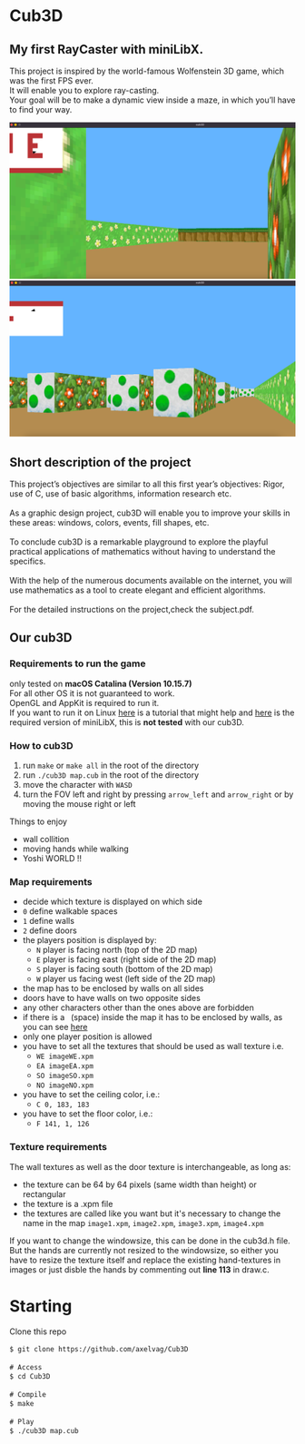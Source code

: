 # Cub3D

## My first RayCaster with miniLibX.
This project is inspired by the world-famous Wolfenstein 3D game, which was the first FPS ever.<br>
It will enable you to explore ray-casting.<br>
Your goal will be to make a dynamic view inside a maze, in which you’ll have to find your way.<br>

![image1](image/image_1.png)
![image2](image/image_2.png)

## Short description of the project

This project’s objectives are similar to all this first year’s objectives: Rigor, use of C, use of basic algorithms, information research etc.<br><br>
As a graphic design project, cub3D will enable you to improve your skills in these areas: windows, colors, events, fill shapes, etc.<br><br>
To conclude cub3D is a remarkable playground to explore the playful practical applications of mathematics without having to understand the specifics.<br><br>
With the help of the numerous documents available on the internet, you will use mathematics as a tool to create elegant and efficient algorithms.<br><br>
For the detailed instructions on the project,check the subject.pdf.<br>

## Our cub3D
### Requirements to run the game
only tested on **macOS Catalina (Version 10.15.7)**<br>
For all other OS it is not guaranteed to work.<br>
OpenGL and AppKit is required to run it.<br>
If you want to run it on Linux [here](https://harm-smits.github.io/42docs/libs/minilibx/getting_started.html#compilation-on-linux) is a tutorial that might help and [here](https://github.com/42Paris/minilibx-linux) is the required version of miniLibX, this is **not tested** with our cub3D.<br>
### How to cub3D
1. run `make` or `make all` in the root of the directory
2. run `./cub3D map.cub` in the root of the directory
3. move the character with `WASD`
4. turn the FOV left and right by pressing `arrow_left` and `arrow_right` or by moving the mouse right or left

Things to enjoy
- wall collition
- moving hands while walking
- Yoshi WORLD !!


### Map requirements
- decide which texture is displayed on which side
- `0` define walkable spaces
- `1` define walls
- `2` define doors
- the players position is displayed by:
  - `N` player is facing north (top of the 2D map)
  - `E` player is facing east (right side of the 2D map)
  - `S` player is facing south (bottom of the 2D map)
  - `W` player us facing west (left side of the 2D map)
- the map has to be enclosed by walls on all sides
- doors have to have walls on two opposite sides
- any other characters other than the ones above are forbidden
- if there is a ` `(space)&nbsp;inside the map it has to be enclosed by walls, as you can see [here](https://github.com/axelvag/Cub3D/maps/map.cub)
- only one player position is allowed
- you have to set all the textures that should be used as wall texture i.e.
  - `WE imageWE.xpm`
  - `EA imageEA.xpm`
  - `SO imageSO.xpm`
  - `NO imageNO.xpm`
- you have to set the ceiling color, i.e.:
  - `C 0, 183, 183`
- you have to set the floor color, i.e.:
  - `F 141, 1, 126`


### Texture requirements
The wall textures as well as the door texture is interchangeable, as long as:<br>
- the texture can be 64 by 64 pixels (same width than height) or rectangular
- the texture is a .xpm file
- the textures are called like you want but it's necessary to change the name in the map `image1.xpm`, `image2.xpm`, `image3.xpm`, `image4.xpm`

If you want to change the windowsize, this can be done in the cub3d.h file.<br>
But the hands are currently not resized to the windowsize, so either you have to resize the texture itself and replace the existing hand-textures in images or just disble the hands by commenting out **line 113** in draw.c.<br>

# Starting

Clone this repo
```
$ git clone https://github.com/axelvag/Cub3D

# Access
$ cd Cub3D

# Compile
$ make

# Play
$ ./cub3D map.cub
```
